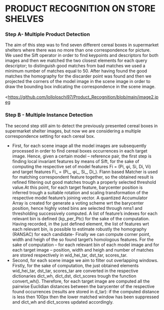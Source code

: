 # PRODUCT RECOGNITION ON STORE SHELVES

### Step A- Multiple Product Detection
The aim of this step was to find seven different cereal boxes in supermarket shelters where there was no more than one correspondence for picture. <br/>
We used the Sift operator in order to find keypoints and descriptors for both images and then we matched the two closest elements for each query descriptor; to distinguish good matches from bad matches we used a minimum number of matches equal to 50. After having found the good matches the homography for the discarder point was found and then we projected the corners of the model image in the scene image in order to draw the bounding box indicating the correspondence in the scene image.
<br/>
<br/>
<https://github.com/lolloloschi97/Product_Recognition/blob/main/image2.jpeg
<br/>

### Step B - Multiple Instance Detection

The second step still aim to detect the previously presented cereal boxes in supermarket shelter images, but now we are considering a multiple correspondence setting for each cereal box. <br/>
- First, for each scene image all the model images are subsequently processed in order to find cereal boxes occurrences in each target image. Hence, given a certain model – reference pair, the first step is finding local invariant features by means of Sift, for the sake of computing the respective set of model features Fi = (Pi, φi, Si, Di, Vi) and target features Fi_ = (Pi_, φi_, Si_, Di_). Flann based Matcher is used for matching correspondent feature together, so the obtained result is refined filtering out good matches trough a properly selected threshold value.At this point, for each target feature, barycenter position is inferred trough a suitable rotation and scaling transformation of the respective model feature’s joining vector. A quantized Accumulator Array is created for generate a voting scheme wrt the barycenter position, hence highly voted bins are selected through nms1 and thresholding successively computed. A list of feature’s indexes for each relevant bin is defined (kp_per_Ptc) for the sake of the computation. Having recorded, in the just defined element, the list of features wrt each relevant bin, is possible to estimate robustly the homography (RANSAC) for each candidate- Finally we can compute corner point, width and heigh of the so found target’s homologous features. For the sake of computation – for each relevant bin of each model image and for each target image – position, width and heigh and number of matches are stored respectively in wid_hei_tar, dst_tar, scores_tar.
- Second, for each scene image we aim to filter out overlapping windows. Firstly, for the sake of computation, the just obtained elements wid_hei_tar, dst_tar, scores_tar are converted in the respective dictionaries dict_wh, dict_dst, dict_scores trough the function convert_wh(). Therefore, for each target image are computed all the pairwise Euclidian distances between the barycenter of the respective found occurrences (results are stored in d_tar): if the computed distance is less then 100px then the lower matched window has been suppressed and dict_wh and dict_scores updated accordingly.
<br/>
<br/>

<br/>
